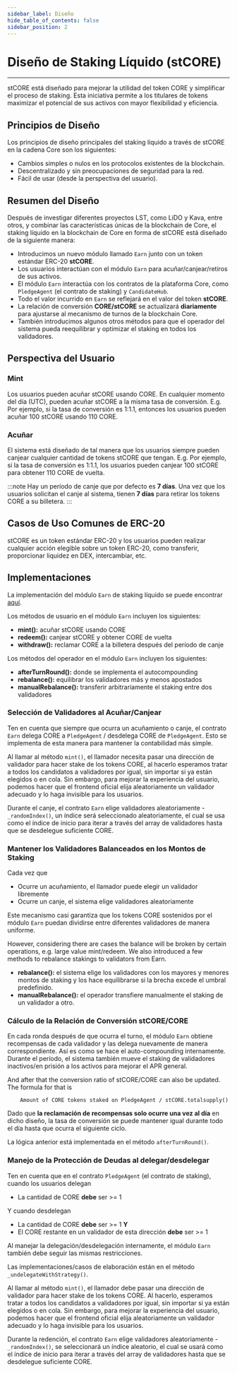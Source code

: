 ```yaml
---
sidebar_label: Diseño
hide_table_of_contents: false
sidebar_position: 2
---
```


# Diseño de Staking Líquido (stCORE)

---

stCORE está diseñado para mejorar la utilidad del token CORE y simplificar el proceso de staking. Esta iniciativa permite a los titulares de tokens maximizar el potencial de sus activos con mayor flexibilidad y eficiencia.

## Principios de Diseño

Los principios de diseño principales del staking líquido a través de stCORE en la cadena Core son los siguientes:

- Cambios simples o nulos en los protocolos existentes de la blockchain.
- Descentralizado y sin preocupaciones de seguridad para la red.
- Fácil de usar (desde la perspectiva del usuario).

## Resumen del Diseño

Después de investigar diferentes proyectos LST, como LiDO y Kava, entre otros, y combinar las características únicas de la blockchain de Core, el staking líquido en la blockchain de Core en forma de stCORE está diseñado de la siguiente manera:

- Introducimos un nuevo módulo llamado `Earn` junto con un token estándar ERC-20 **stCORE**.
- Los usuarios interactúan con el módulo `Earn` para acuñar/canjear/retiros de sus activos.
- El módulo `Earn` interactúa con los contratos de la plataforma Core, como `PledgeAgent` (el contrato de staking) y `CandidateHub`.
- Todo el valor incurrido en `Earn` se reflejará en el valor del token **stCORE**.
- La relación de conversión **CORE/stCORE** se actualizará **diariamente** para ajustarse al mecanismo de turnos de la blockchain Core.
- También introducimos algunos otros métodos para que el operador del sistema pueda reequilibrar y optimizar el staking en todos los validadores.

## Perspectiva del Usuario

### Mint

Los usuarios pueden acuñar stCORE usando CORE. En cualquier momento del día (UTC), pueden acuñar stCORE a la misma tasa de conversión. E.g. Por ejemplo, si la tasa de conversión es 1:1.1, entonces los usuarios pueden acuñar 100 stCORE usando 110 CORE.

### Acuñar

El sistema está diseñado de tal manera que los usuarios siempre pueden canjear cualquier cantidad de tokens stCORE que tengan. E.g. Por ejemplo, si la tasa de conversión es 1:1.1, los usuarios pueden canjear 100 stCORE para obtener 110 CORE de vuelta.

:::note
Hay un período de canje que por defecto es **7 días**. Una vez que los usuarios solicitan el canje al sistema, tienen **7 días** para retirar los tokens CORE a su billetera.
:::

## Casos de Uso Comunes de ERC-20

stCORE es un token estándar ERC-20 y los usuarios pueden realizar cualquier acción elegible sobre un token ERC-20, como transferir, proporcionar liquidez en DEX, intercambiar, etc.

## Implementaciones

La implementación del módulo `Earn` de staking líquido se puede encontrar [aquí](https://github.com/coredao-org/Earn/blob/main/contracts/Earn.sol).

Los métodos de usuario en el módulo `Earn` incluyen los siguientes:

- **mint():** acuñar stCORE usando CORE
- **redeem():** canjear stCORE y obtener CORE de vuelta
- **withdraw():** reclamar CORE a la billetera después del período de canje

Los métodos del operador en el módulo `Earn` incluyen los siguientes:

- **afterTurnRound():** donde se implementa el autocompounding
- **rebalance():** equilibrar los validadores más y menos apostados
- **manualRebalance():** transferir arbitrariamente el staking entre dos validadores

### Selección de Validadores al Acuñar/Canjear

Ten en cuenta que siempre que ocurra un acuñamiento o canje, el contrato `Earn` delega CORE a `PledgeAgent` / desdelega CORE de `PledgeAgent`. Esto se implementa de esta manera para mantener la contabilidad más simple.

Al llamar al método `mint()`, el llamador necesita pasar una dirección de validador para hacer stake de los tokens CORE, al hacerlo esperamos tratar a todos los candidatos a validadores por igual, sin importar si ya están elegidos o en cola. Sin embargo, para mejorar la experiencia del usuario, podemos hacer que el frontend oficial elija aleatoriamente un validador adecuado y lo haga invisible para los usuarios.

Durante el canje, el contrato `Earn` elige validadores aleatoriamente - `_randomIndex()`, un índice será seleccionado aleatoriamente, el cual se usa como el índice de inicio para iterar a través del array de validadores hasta que se desdelegue suficiente CORE.

### Mantener los Validadores Balanceados en los Montos de Staking

Cada vez que

- Ocurre un acuñamiento, el llamador puede elegir un validador libremente
- Ocurre un canje, el sistema elige validadores aleatoriamente

Este mecanismo casi garantiza que los tokens CORE sostenidos por el módulo `Earn` puedan dividirse entre diferentes validadores de manera uniforme.

However, considering there are cases the balance will be broken by certain operations, e.g. large value mint/redeem. We also introduced a few methods to rebalance stakings to validators from Earn.

- **rebalance():** el sistema elige los validadores con los mayores y menores montos de staking y los hace equilibrarse si la brecha excede el umbral predefinido.
- **manualRebalance():** el operador transfiere manualmente el staking de un validador a otro.

### Cálculo de la Relación de Conversión stCORE/CORE

En cada ronda después de que ocurra el turno, el módulo `Earn` obtiene recompensas de cada validador y las delega nuevamente de manera correspondiente. Así es como se hace el auto-compounding internamente. Durante el período, el sistema también mueve el staking de validadores inactivos/en prisión a los activos para mejorar el APR general.

And after that the conversion ratio of stCORE/CORE can also be updated. The formula for that is

```
    Amount of CORE tokens staked on PledgeAgent / stCORE.totalsupply() 
```

Dado que **la reclamación de recompensas solo ocurre una vez al día** en dicho diseño, la tasa de conversión se puede mantener igual durante todo el día hasta que ocurra el siguiente ciclo.

La lógica anterior está implementada en el método `afterTurnRound()`.

### Manejo de la Protección de Deudas al delegar/desdelegar

Ten en cuenta que en el contrato `PledgeAgent` (el contrato de staking), cuando los usuarios delegan

- La cantidad de CORE **debe** ser >= 1

Y cuando desdelegan

- La cantidad de CORE **debe** ser >= 1 **Y**
- El CORE restante en un validador de esta dirección **debe** ser >= 1

Al manejar la delegación/desdelegación internamente, el módulo `Earn` también debe seguir las mismas restricciones.

Las implementaciones/casos de elaboración están en el método `_undelegateWithStrategy()`.

Al llamar al método `mint()`, el llamador debe pasar una dirección de validador para hacer stake de los tokens CORE. Al hacerlo, esperamos tratar a todos los candidatos a validadores por igual, sin importar si ya están elegidos o en cola. Sin embargo, para mejorar la experiencia del usuario, podemos hacer que el frontend oficial elija aleatoriamente un validador adecuado y lo haga invisible para los usuarios.

Durante la redención, el contrato `Earn` elige validadores aleatoriamente - ` _randomIndex()`, se seleccionará un índice aleatorio, el cual se usará como el índice de inicio para iterar a través del array de validadores hasta que se desdelegue suficiente CORE.
